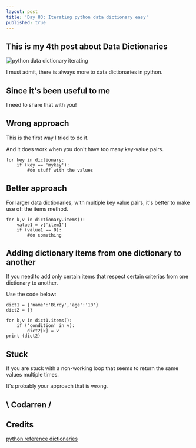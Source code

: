 ```yaml
---
layout: post
title: 'Day 83: Iterating python data dictionary easy'
published: true
---
```

## This is my 4th post about Data Dictionaries
![python data dictionary iterating](https://github.com/codarrenvelvindron/codarrenvelvindron.github.io/raw/master/images/python-logo.png)

I must admit, there is always more to data dictionaries in python.

## Since it's been useful to me
I need to share that with you!

## Wrong approach
This is the first way I tried to do it.

And it does work when you don't have too many key-value pairs.
```
for key in dictionary:
    if (key == 'mykey'):
        #do stuff with the values
```

## Better approach
For larger data dictionaries, with multiple key value pairs, it's better to make use of:
the items method.

```
for k,v in dictionary.items():
    value1 = v['item1']
    if (value1 == 0):
        #do something
```

## Adding dictionary items from one dictionary to another
If you need to add only certain items that respect certain criterias from one dictionary to another.

Use the code below:
```
dict1 = {'name':'Birdy','age':'10'}
dict2 = {}

for k,v in dict1.items():
    if ('condition' in v):
        dict2[k] = v
print (dict2)
```
## Stuck
If you are stuck with a non-working loop that seems to return the same values multiple times.

It's probably your approach that is wrong.


## \ Codarren /

## Credits
[python reference dictionaries](https://docs.python.org/3/tutorial/datastructures.html)